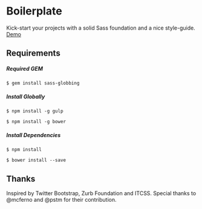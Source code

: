 # Boilerplate
Kick-start your projects with a solid Sass foundation and a nice style-guide.
[Demo](http://jeanfredericfortier.com/boilerplate)

## Requirements
##### Required GEM
```
$ gem install sass-globbing
```

##### Install Globally
```
$ npm install -g gulp
```

```
$ npm install -g bower
```

##### Install Dependencies
```
$ npm install
```

```
$ bower install --save
```

## Thanks
Inspired by Twitter Bootstrap, Zurb Foundation and ITCSS.
Special thanks to @mcferno and @pstm for their contribution.
